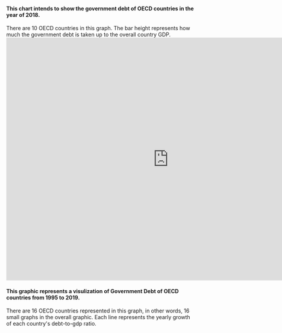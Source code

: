<h4 class="h3">This chart intends to show the government debt of OECD countries in the year of 2018.</h4>
There are 10 OECD countries in this graph. The bar height represents how much the government debt is taken up to the overall country GDP. 
<iframe src="https://data.oecd.org/chart/65JT" width="860" height="645" style="border: 0" mozallowfullscreen="true" webkitallowfullscreen="true" allowfullscreen="true"><a href="https://data.oecd.org/chart/65JT" target="_blank">OECD Chart: General government debt, Total, % of GDP, Annual, 2018</a></iframe>
<h4 class="h3">This graphic represents a visulization of Government Debt of OECD countries from 1995 to 2019.</h4>
There are 16 OECD countries represented in this graph, in other words, 16 small graphs in the overall graphic. Each line represents the yearly growth of each country's debt-to-gdp ratio.
<div class="flourish-embed flourish-chart" data-src="visualisation/3747790" data-url="https://flo.uri.sh/visualisation/3747790/embed" aria-label=""><script src="https://public.flourish.studio/resources/embed.js"></script></div>
